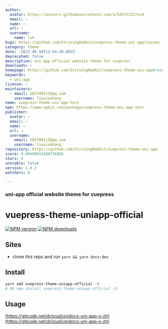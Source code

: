 ```yaml
---
author:
  avatar: https://avatars.githubusercontent.com/u/33573212?v=4
  email: ~
  name: ~
  url: ~
  username:
    name: lxh
bugs: https://github.com/StrivingRabbit/vuepress-theme-uni-app/issues
category: theme
date: '2022-06-16T11:54:20.865Z'
deprecated: false
description: uni-app official website theme for vuepress
downloads: ~
homepage: https://github.com/StrivingRabbit/vuepress-theme-uni-app#readme
keywords:
  - uni-app
license: ~
maintainers:
  - email: 283700113@qq.com
    username: liuxiaohang
name: vuepress-theme-uni-app-test
npm: https://www.npmjs.com/package/vuepress-theme-uni-app-test
publisher:
  avatar: ~
  email: ~
  name: ~
  url: ~
  username:
    email: 283700113@qq.com
    username: liuxiaohang
repository: https://github.com/StrivingRabbit/vuepress-theme-uni-app
score: 0.49499933580734456
stars: 0
unstable: false
version: 1.0.2
watchers: 0

---
```


### uni-app official website theme for vuepress

# vuepress-theme-uniapp-official

[![NPM version](https://badgen.net/npm/v/vuepress-theme-uniapp-official)](https://www.npmjs.com/package/vuepress-theme-uniapp-official) [![NPM downloads](https://badgen.net/npm/dm/vuepress-theme-uniapp-official)](https://npmjs.com/package/vuepress-theme-uniapp-official)

## Sites

- clone this repo and run `yarn && yarn docs:dev`


## Install

```bash
yarn add vuepress-theme-uniapp-official -D
# OR npm install vuepress-theme-uniapp-official -D
```


## Usage

[https://gitcode.net/dcloud/unidocs-uni-app-x-zh](https://gitcode.net/dcloud/unidocs-uni-app-x-zh)
